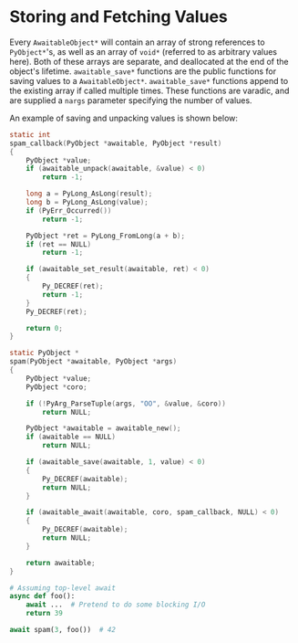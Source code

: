 # Storing and Fetching Values

Every ``AwaitableObject*`` will contain an array of strong references to ``PyObject*``'s, as well as an array of ``void*`` (referred to as arbitrary values here). Both of these arrays are separate, and deallocated at the end of the object's lifetime. ``awaitable_save*`` functions are the public functions for saving values to a ``AwaitableObject*``. ``awaitable_save*`` functions append to the existing array if called multiple times. These functions are varadic, and are supplied a ``nargs`` parameter specifying the number of values. 

An example of saving and unpacking values is shown below:

```c
static int
spam_callback(PyObject *awaitable, PyObject *result)
{
    PyObject *value;
    if (awaitable_unpack(awaitable, &value) < 0)
        return -1;

    long a = PyLong_AsLong(result);
    long b = PyLong_AsLong(value);
    if (PyErr_Occurred())
        return -1;

    PyObject *ret = PyLong_FromLong(a + b);
    if (ret == NULL)
        return -1;

    if (awaitable_set_result(awaitable, ret) < 0)
    {
        Py_DECREF(ret);
        return -1;
    }
    Py_DECREF(ret);

    return 0;
}

static PyObject *
spam(PyObject *awaitable, PyObject *args)
{
    PyObject *value;
    PyObject *coro;

    if (!PyArg_ParseTuple(args, "OO", &value, &coro))
        return NULL;

    PyObject *awaitable = awaitable_new();
    if (awaitable == NULL)
        return NULL;

    if (awaitable_save(awaitable, 1, value) < 0)
    {
        Py_DECREF(awaitable);
        return NULL;
    }

    if (awaitable_await(awaitable, coro, spam_callback, NULL) < 0)
    {
        Py_DECREF(awaitable);
        return NULL;
    }

    return awaitable;
}
```

```py
# Assuming top-level await
async def foo():
    await ...  # Pretend to do some blocking I/O
    return 39

await spam(3, foo())  # 42
```
